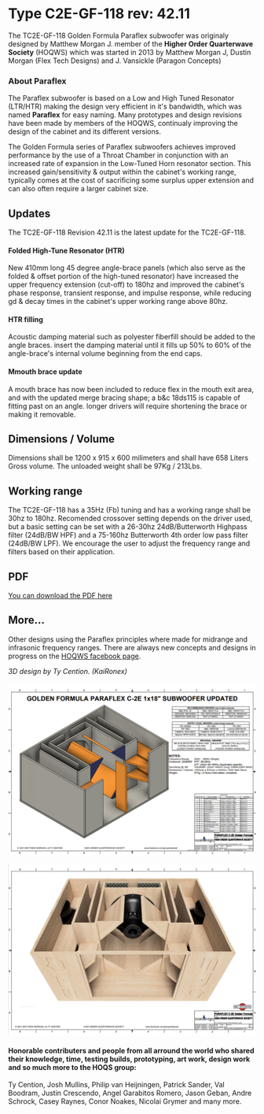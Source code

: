 # Type C2E-GF-118 rev: 42.11
The TC2E-GF-118 Golden Formula Paraflex subwoofer was originaly designed by Matthew Morgan J. member of the **Higher Order Quarterwave Society** (HOQWS) which was started in 2013 by Matthew Morgan J, Dustin Morgan (Flex Tech Designs) and J. Vansickle (Paragon Concepts) 

### About Paraflex
The Paraflex subwoofer is based on a Low and High Tuned Resonator (LTR/HTR) making the design very efficient in it's bandwidth, which was named **Paraflex** for easy naming. Many prototypes and design revisions have been made by members of the HOQWS, continualy improving the design of the cabinet and its different versions.

The Golden Formula series of Paraflex subwoofers achieves improved performance by the use of a Throat Chamber in conjunction with an increased rate of expansion in the Low-Tuned Horn resonator section. This increased gain/sensitivity & output within the cabinet's working range, typically comes at the cost of sacrificing some surplus upper extension and can also often require a larger cabinet size. 

## Updates
The TC2E-GF-118 Revision 42.11 is the latest update for the TC2E-GF-118.

#### Folded High-Tune Resonator (HTR)
New 410mm long 45 degree angle-brace panels (which also serve as the folded & offset portion of the high-tuned resonator) have increased the upper frequency extension (cut-off) to 180hz and improved the cabinet's phase response, transient response, and impulse response, while reducing gd & decay times in the cabinet's upper working range above 80hz.

#### HTR filling
Acoustic damping material such as polyester fiberfill should be added to the angle braces. insert the damping material until it fills up 50% to 60% of the angle-brace's internal volume beginning from the end caps. 

#### Mmouth brace update
A mouth brace has now been included to reduce flex in the mouth exit area, and with the updated merge bracing shape; a b&c 18ds115 is capable of fitting past on an angle. longer drivers will require shortening the brace or making it removable.

## Dimensions / Volume
Dimensions shall be 1200 x 915 x 600 milimeters and shall have 658 Liters Gross volume. The unloaded weight shall be 97Kg / 213Lbs.

## Working range
The TC2E-GF-118 has a 35Hz (Fb) tuning and has a working range shall be 30hz to 180hz. Recomended crossover setting depends on the driver used, but a basic setting can be set with a 26-30hz 24dB/Butterworth Highpass filter (24dB/BW HPF) and a 75-160hz Butterworth 4th order low pass filter (24dB/BW LPF). We encourage the user to adjust the frequency range and filters based on their application.

## PDF
[You can download the PDF here](https://github.com/High-Order-Quarterwave-Society/TC2E-GF-118-35Hz-Subwoofer/blob/master/PARAFLEX%20C-2E%20Golden%20Formula%201x18%20v42.11.pdf)

## More...
Other designs using the Paraflex principles where made for midrange and infrasonic frequency ranges. There are always new concepts and designs in progress on the [HOQWS facebook page](https://www.facebook.com/groups/bassaz/).

*3D design by Ty Cention. (KaiRonex)*

![Design](https://github.com/High-Order-Quarterwave-Society/TC2E-GF-118-35Hz-Subwoofer/blob/master/Paraflex-TC2E-GF-118-rev-44.11-design.png)

![Modal view](https://github.com/High-Order-Quarterwave-Society/TC2E-GF-118-35Hz-Subwoofer/blob/master/Paraflex-TC2E-GF-118-rev-44.11.png)


 #### Honorable contributers and people from all arround the world who shared their knowledge, time, testing builds, prototyping, art work, design work and so much more to the HOQS group:
Ty Cention, Josh Mullins, Philip van Heijningen, Patrick Sander, Val Boodram, Justin Crescendo, Angel Garabitos Romero, Jason Geban, Andre Schrock, Casey Raynes, Conor Noakes, Nicolai Grymer and many more.
